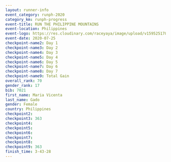 ```yaml
--- 
layout: runner-info 
event_category: runph-2020 
category_km: runph-progress 
event-title: RUN THE PHILIPPINE MOUNTAINS 
event-location: Philippines 
event-logo: https://res.cloudinary.com/raceyaya/image/upload/v1595251780/logo/2020/Image_ds2u6w.jpg 
event-date: 2020-07-25 
checkpoint-name2: Day 1 
checkpoint-name3: Day 2 
checkpoint-name4: Day 3
checkpoint-name5: Day 4 
checkpoint-name6: Day 5
checkpoint-name7: Day 6 
checkpoint-name8: Day 7 
checkpoint-name9: Total Gain 
overall_rank: 70
gender_rank: 17
bib: 7021
first_name: Maria Vicenta
last_name: Gado
gender: Female
country: Philippines
checkpoint2: 
checkpoint3: 363
checkpoint4: 
checkpoint5: 
checkpoint6: 
checkpoint7: 
checkpoint8: 
checkpoint9: 363
finish_time: 3-43-28
--- 
```

